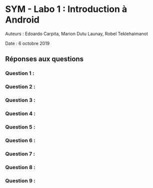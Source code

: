 # SYM - Labo 1 : Introduction à Android

Auteurs : Edoardo Carpita, Marion Dutu Launay, Robel Teklehaimanot

Date : 6 octobre 2019

## Réponses aux questions

### Question 1 :

### Question 2 :

### Question 3 :

### Question 4 :

### Question 5 :

### Question 6 :

### Question 7 :

### Question 8 :

### Question 9 :
